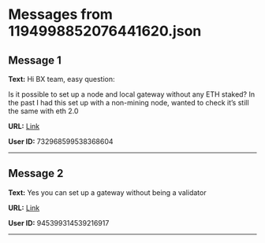 # Messages from 1194998852076441620.json

## Message 1

**Text:** Hi BX team, easy question:

Is it possible to set up a node and local gateway without any ETH staked? In the past I had this set up with a non-mining node, wanted to check it’s still the same with eth 2.0

**URL:** [Link](https://discord.com/channels/638409433860407300/638409433860407302/1194998852076441620)

**User ID:** 732968599538368604

---

## Message 2

**Text:** Yes you can set up a gateway without being a validator

**URL:** [Link](https://discord.com/channels/638409433860407300/638409433860407302/1195015792136290365)

**User ID:** 945399314539216917

---

